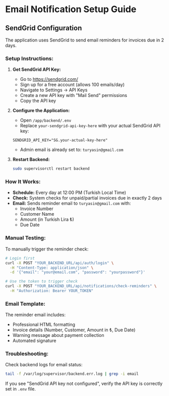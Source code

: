 # Email Notification Setup Guide

## SendGrid Configuration

The application uses SendGrid to send email reminders for invoices due in 2 days.

### Setup Instructions:

1. **Get SendGrid API Key:**
   - Go to https://sendgrid.com/
   - Sign up for a free account (allows 100 emails/day)
   - Navigate to Settings → API Keys
   - Create a new API key with "Mail Send" permissions
   - Copy the API key

2. **Configure the Application:**
   - Open `/app/backend/.env`
   - Replace `your-sendgrid-api-key-here` with your actual SendGrid API key:
   ```
   SENDGRID_API_KEY="SG.your-actual-key-here"
   ```
   - Admin email is already set to: `turyasin@gmail.com`

3. **Restart Backend:**
   ```bash
   sudo supervisorctl restart backend
   ```

### How It Works:

- **Schedule:** Every day at 12:00 PM (Turkish Local Time)
- **Check:** System checks for unpaid/partial invoices due in exactly 2 days
- **Email:** Sends reminder email to `turyasin@gmail.com` with:
  - Invoice Number
  - Customer Name
  - Amount (in Turkish Lira ₺)
  - Due Date

### Manual Testing:

To manually trigger the reminder check:

```bash
# Login first
curl -X POST "YOUR_BACKEND_URL/api/auth/login" \
  -H "Content-Type: application/json" \
  -d '{"email": "your@email.com", "password": "yourpassword"}'

# Use the token to trigger check
curl -X POST "YOUR_BACKEND_URL/api/notifications/check-reminders" \
  -H "Authorization: Bearer YOUR_TOKEN"
```

### Email Template:

The reminder email includes:
- Professional HTML formatting
- Invoice details (Number, Customer, Amount in ₺, Due Date)
- Warning message about payment collection
- Automated signature

### Troubleshooting:

Check backend logs for email status:
```bash
tail -f /var/log/supervisor/backend.err.log | grep -i email
```

If you see "SendGrid API key not configured", verify the API key is correctly set in `.env` file.

